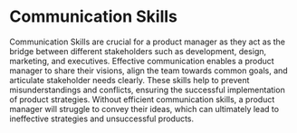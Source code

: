 # Communication Skills

Communication Skills are crucial for a product manager as they act as the bridge between different stakeholders such as development, design, marketing, and executives. Effective communication enables a product manager to share their visions, align the team towards common goals, and articulate stakeholder needs clearly. These skills help to prevent misunderstandings and conflicts, ensuring the successful implementation of product strategies. Without efficient communication skills, a product manager will struggle to convey their ideas, which can ultimately lead to ineffective strategies and unsuccessful products.